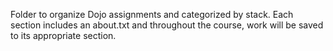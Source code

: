 Folder to organize Dojo assignments and categorized by stack. Each section includes an about.txt and throughout the course, work will be saved to its appropriate section.
